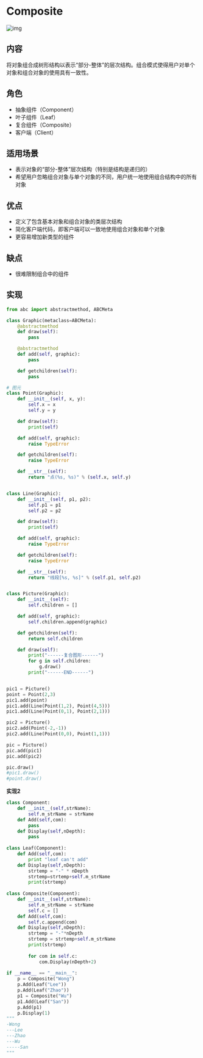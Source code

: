 # Composite

![img](https://images2017.cnblogs.com/blog/1168194/201711/1168194-20171118151447999-1707362780.png)

## 内容

将对象组合成树形结构以表示“部分-整体”的层次结构。组合模式使得用户对单个对象和组合对象的使用具有一致性。

## 角色

- 抽象组件（Component）
- 叶子组件（Leaf）
- 复合组件（Composite）
- 客户端（Client）

## 适用场景

- 表示对象的“部分-整体”层次结构（特别是结构是递归的）
- 希望用户忽略组合对象与单个对象的不同，用户统一地使用组合结构中的所有对象

## 优点

- 定义了包含基本对象和组合对象的类层次结构
- 简化客户端代码，即客户端可以一致地使用组合对象和单个对象
- 更容易增加新类型的组件

## 缺点

- 很难限制组合中的组件

## 实现

```python
from abc import abstractmethod, ABCMeta

class Graphic(metaclass=ABCMeta):
    @abstractmethod
    def draw(self):
        pass

    @abstractmethod
    def add(self, graphic):
        pass

    def getchildren(self):
        pass

# 图元
class Point(Graphic):
    def __init__(self, x, y):
        self.x = x
        self.y = y

    def draw(self):
        print(self)

    def add(self, graphic):
        raise TypeError

    def getchildren(self):
        raise TypeError

    def __str__(self):
        return "点(%s, %s)" % (self.x, self.y)


class Line(Graphic):
    def __init__(self, p1, p2):
        self.p1 = p1
        self.p2 = p2

    def draw(self):
        print(self)

    def add(self, graphic):
        raise TypeError

    def getchildren(self):
        raise TypeError

    def __str__(self):
        return "线段[%s, %s]" % (self.p1, self.p2)


class Picture(Graphic):
    def __init__(self):
        self.children = []

    def add(self, graphic):
        self.children.append(graphic)

    def getchildren(self):
        return self.children

    def draw(self):
        print("------复合图形------")
        for g in self.children:
            g.draw()
        print("------END------")


pic1 = Picture()
point = Point(2,3)
pic1.add(point)
pic1.add(Line(Point(1,2), Point(4,5)))
pic1.add(Line(Point(0,1), Point(2,1)))

pic2 = Picture()
pic2.add(Point(-2,-1))
pic2.add(Line(Point(0,0), Point(1,1)))

pic = Picture()
pic.add(pic1)
pic.add(pic2)

pic.draw()
#pic1.draw()
#point.draw()

```

**实现2**

```python
class Component:
    def __init__(self,strName):
        self.m_strName = strName
    def Add(self,com):
        pass
    def Display(self,nDepth):
        pass
 
class Leaf(Component):
    def Add(self,com):
        print "leaf can't add"
    def Display(self,nDepth):
        strtemp = "-" * nDepth
        strtemp=strtemp+self.m_strName
        print(strtemp)
 
class Composite(Component):
    def __init__(self,strName):
        self.m_strName = strName
        self.c = []
    def Add(self,com):
        self.c.append(com)
    def Display(self,nDepth):
        strtemp = "-"*nDepth
        strtemp = strtemp+self.m_strName
        print(strtemp)
        
        for com in self.c:
            com.Display(nDepth+2)
 
if __name__ == "__main__":
    p = Composite("Wong")
    p.Add(Leaf("Lee"))
    p.Add(Leaf("Zhao"))
    p1 = Composite("Wu")
    p1.Add(Leaf("San"))
    p.Add(p1)
    p.Display(1)   
"""
-Wong
---Lee
---Zhao
---Wu
-----San
"""
```

